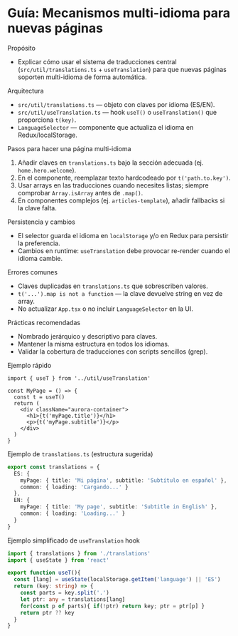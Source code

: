 # Guía: Mecanismos multi-idioma para nuevas páginas

Propósito
- Explicar cómo usar el sistema de traducciones central (`src/util/translations.ts` + `useTranslation`) para que nuevas páginas soporten multi-idioma de forma automática.

Arquitectura
- `src/util/translations.ts` — objeto con claves por idioma (ES/EN).
- `src/util/useTranslation.ts` — hook `useT()` o `useTranslation()` que proporciona `t(key)`.
- `LanguageSelector` — componente que actualiza el idioma en Redux/localStorage.

Pasos para hacer una página multi-idioma
1. Añadir claves en `translations.ts` bajo la sección adecuada (ej. `home.hero.welcome`).
2. En el componente, reemplazar texto hardcodeado por `t('path.to.key')`.
3. Usar arrays en las traducciones cuando necesites listas; siempre comprobar `Array.isArray` antes de `.map()`.
4. En componentes complejos (ej. `articles-template`), añadir fallbacks si la clave falta.

Persistencia y cambios
- El selector guarda el idioma en `localStorage` y/o en Redux para persistir la preferencia.
- Cambios en runtime: `useTranslation` debe provocar re-render cuando el idioma cambie.

Errores comunes
- Claves duplicadas en `translations.ts` que sobrescriben valores.
- `t('...').map is not a function` — la clave devuelve string en vez de array.
- No actualizar `App.tsx` o no incluir `LanguageSelector` en la UI.

Prácticas recomendadas
- Nombrado jerárquico y descriptivo para claves.
- Mantener la misma estructura en todos los idiomas.
- Validar la cobertura de traducciones con scripts sencillos (grep).

Ejemplo rápido
```tsx
import { useT } from '../util/useTranslation'

const MyPage = () => {
  const t = useT()
  return (
    <div className="aurora-container">
      <h1>{t('myPage.title')}</h1>
      <p>{t('myPage.subtitle')}</p>
    </div>
  )
}
```

Ejemplo de `translations.ts` (estructura sugerida)

```ts
export const translations = {
  ES: {
    myPage: { title: 'Mi página', subtitle: 'Subtítulo en español' },
    common: { loading: 'Cargando...' }
  },
  EN: {
    myPage: { title: 'My page', subtitle: 'Subtitle in English' },
    common: { loading: 'Loading...' }
  }
}
```

Ejemplo simplificado de `useTranslation` hook

```ts
import { translations } from './translations'
import { useState } from 'react'

export function useT(){
  const [lang] = useState(localStorage.getItem('language') || 'ES')
  return (key: string) => {
    const parts = key.split('.')
    let ptr: any = translations[lang]
    for(const p of parts){ if(!ptr) return key; ptr = ptr[p] }
    return ptr ?? key
  }
}
```
